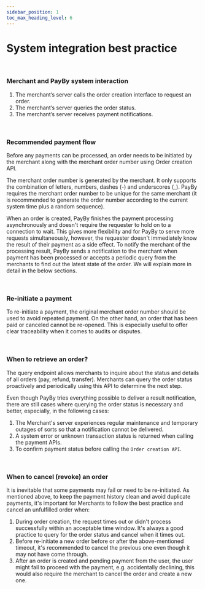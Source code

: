 ```yaml
---
sidebar_position: 1
toc_max_heading_level: 6
---
```




# System integration best practice

<br/>

### Merchant and PayBy system interaction


1. The merchant’s server calls the order creation interface to request an order.
2. The merchant’s server queries the order status.
3. The merchant’s server receives payment notifications.

<br/>

### Recommended payment flow

Before any payments can be processed, an order needs to be initiated by the merchant along with the merchant order number using Order creation API.

The merchant order number is generated by the merchant. It only supports the combination of letters, numbers, dashes (-) and underscores (_). PayBy requires the merchant order number to be unique for the same merchant (it is recommended to generate the order number according to the current system time plus a random sequence).

When an order is created, PayBy finishes the payment processing asynchronously and doesn't require the requester to hold on to a connection to wait. This gives more flexibility and for PayBy to serve more requests simultaneously, however, the requester doesn't immediately know the result of their payment as a side effect. To notify the merchant of the processing result, PayBy sends a notification to the merchant when payment has been processed or accepts a periodic query from the merchants to find out the latest state of the order. We will explain more in detail in the below sections.

<br/>

### Re-initiate a payment

To re-initiate a payment, the original merchant order number should be used to avoid repeated payment. On the other hand, an order that has been paid or canceled cannot be re-opened. This is especially useful to offer clear traceability when it comes to audits or disputes.

<br/>

### When to retrieve an order?

The query endpoint allows merchants to inquire about the status and details of all orders (pay, refund, transfer). Merchants can query the order status proactively and periodically using this API to determine the next step.

Even though PayBy tries everything possible to deliver a result notification, there are still cases where querying the order status is necessary and better, especially, in the following cases:

1. The Merchant's server experiences regular maintenance and temporary outages of sorts so that a notification cannot be delivered.
2. A system error or unknown transaction status is returned when calling the payment APIs.
3. To confirm payment status before calling the `Order creation API`.

<br/>

### When to cancel (revoke) an order

It is inevitable that some payments may fail or need to be re-initiated. As mentioned above, to keep the payment history clean and avoid duplicate payments, it's important for Merchants to follow the best practice and cancel an unfulfilled order when:

1. During order creation, the request times out or didn't process successfully within an acceptable time window. It's always a good practice to query for the order status and cancel when it times out.
2. Before re-initiate a new order before or after the above-mentioned timeout, it's recommended to cancel the previous one even though it may not have come through.
3. After an order is created and pending payment from the user, the user might fail to proceed with the payment, e.g. accidentally declining, this would also require the merchant to cancel the order and create a new one.
